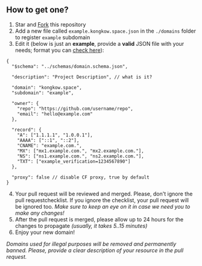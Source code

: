 ## How to get one?

1. Star and [Fork](https://github.com/nvnine/kongkow.domain/fork) this repository
2. Add a new file called `example.kongkow.space.json` in the `./domains` folder to register `example` subdomain
3. Edit it (below is just an **example**, provide a **valid** JSON file with your needs; format you can [check here](https://jsonlint.com/)):

```json5
{
  "$schema": "../schemas/domain.schema.json",

  "description": "Project Description", // what is it?

  "domain": "kongkow.space",
  "subdomain": "example",

  "owner": {
    "repo": "https://github.com/username/repo",
    "email": "hello@example.com"
  },

  "record": {
    "A": ["1.1.1.1", "1.0.0.1"],
    "AAAA": ["::1", "::2"],
    "CNAME": "example.com.",
    "MX": ["mx1.example.com.", "mx2.example.com."],
    "NS": ["ns1.example.com.", "ns2.example.com."],
    "TXT": ["example_verification=1234567890"]
  },

  "proxy": false // disable CF proxy, true by default
}
```

4. Your pull request will be reviewed and merged. Please, don't ignore the pull requestchecklist. If you ignore the checklist, your pull request will be ignored too. _Make sure to keep an eye on it in case we need you to make any changes!_
5. After the pull request is merged, please allow up to 24 hours for the changes to propagate _(usually, it takes 5..15 minutes)_
6. Enjoy your new domain!

*Domains used for illegal purposes will be removed and permanently banned. Please, provide a clear description of your resource in the pull request.*
